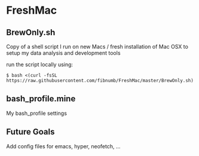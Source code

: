 # FreshMac

## BrewOnly.sh

Copy of a shell script I run on new Macs / fresh installation of Mac OSX to setup my data analysis and development tools

run the script locally using:

```  
$ bash <(curl -fsSL https://raw.githubusercontent.com/fibnumb/FreshMac/master/BrewOnly.sh) 
```


## bash_profile.mine

My bash_profile settings

## Future Goals

Add config files for emacs, hyper, neofetch, ...
